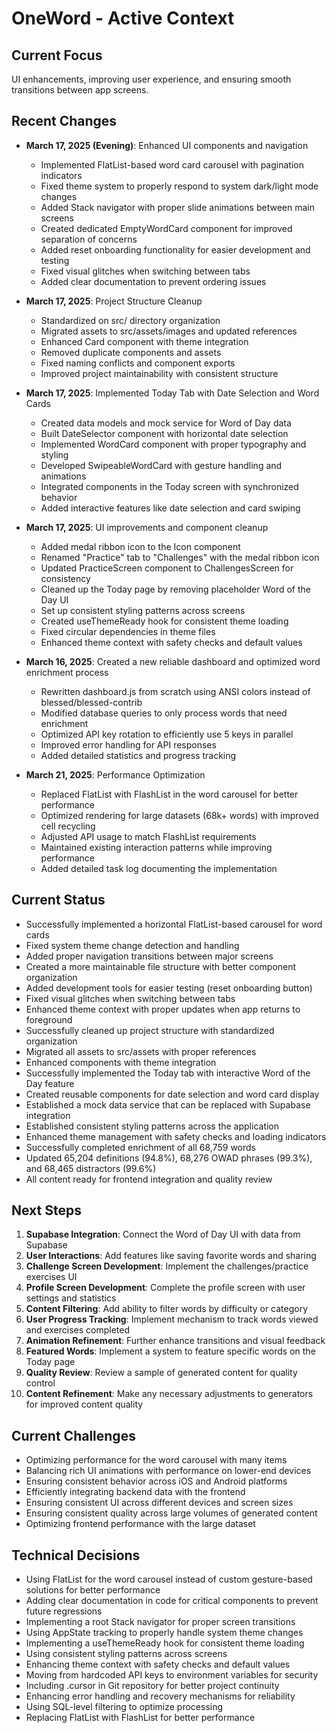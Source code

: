 # OneWord - Active Context

## Current Focus
UI enhancements, improving user experience, and ensuring smooth transitions between app screens.

## Recent Changes
- **March 17, 2025 (Evening)**: Enhanced UI components and navigation
  - Implemented FlatList-based word card carousel with pagination indicators
  - Fixed theme system to properly respond to system dark/light mode changes
  - Added Stack navigator with proper slide animations between main screens
  - Created dedicated EmptyWordCard component for improved separation of concerns
  - Added reset onboarding functionality for easier development and testing
  - Fixed visual glitches when switching between tabs
  - Added clear documentation to prevent ordering issues

- **March 17, 2025**: Project Structure Cleanup
  - Standardized on src/ directory organization
  - Migrated assets to src/assets/images and updated references
  - Enhanced Card component with theme integration
  - Removed duplicate components and assets
  - Fixed naming conflicts and component exports
  - Improved project maintainability with consistent structure

- **March 17, 2025**: Implemented Today Tab with Date Selection and Word Cards
  - Created data models and mock service for Word of Day data
  - Built DateSelector component with horizontal date selection
  - Implemented WordCard component with proper typography and styling
  - Developed SwipeableWordCard with gesture handling and animations
  - Integrated components in the Today screen with synchronized behavior
  - Added interactive features like date selection and card swiping

- **March 17, 2025**: UI improvements and component cleanup
  - Added medal ribbon icon to the Icon component
  - Renamed "Practice" tab to "Challenges" with the medal ribbon icon
  - Updated PracticeScreen component to ChallengesScreen for consistency
  - Cleaned up the Today page by removing placeholder Word of the Day UI
  - Set up consistent styling patterns across screens
  - Created useThemeReady hook for consistent theme loading
  - Fixed circular dependencies in theme files
  - Enhanced theme context with safety checks and default values

- **March 16, 2025**: Created a new reliable dashboard and optimized word enrichment process
  - Rewritten dashboard.js from scratch using ANSI colors instead of blessed/blessed-contrib
  - Modified database queries to only process words that need enrichment
  - Optimized API key rotation to efficiently use 5 keys in parallel
  - Improved error handling for API responses
  - Added detailed statistics and progress tracking

- **March 21, 2025**: Performance Optimization
  - Replaced FlatList with FlashList in the word carousel for better performance
  - Optimized rendering for large datasets (68k+ words) with improved cell recycling
  - Adjusted API usage to match FlashList requirements
  - Maintained existing interaction patterns while improving performance
  - Added detailed task log documenting the implementation

## Current Status
- Successfully implemented a horizontal FlatList-based carousel for word cards
- Fixed system theme change detection and handling
- Added proper navigation transitions between major screens
- Created a more maintainable file structure with better component organization
- Added development tools for easier testing (reset onboarding button)
- Fixed visual glitches when switching between tabs
- Enhanced theme context with proper updates when app returns to foreground
- Successfully cleaned up project structure with standardized organization
- Migrated all assets to src/assets with proper references
- Enhanced components with theme integration
- Successfully implemented the Today tab with interactive Word of the Day feature
- Created reusable components for date selection and word card display
- Established a mock data service that can be replaced with Supabase integration
- Established consistent styling patterns across the application
- Enhanced theme management with safety checks and loading indicators
- Successfully completed enrichment of all 68,759 words
- Updated 65,204 definitions (94.8%), 68,276 OWAD phrases (99.3%), and 68,465 distractors (99.6%)
- All content ready for frontend integration and quality review

## Next Steps
1. **Supabase Integration**: Connect the Word of Day UI with data from Supabase
2. **User Interactions**: Add features like saving favorite words and sharing
3. **Challenge Screen Development**: Implement the challenges/practice exercises UI
4. **Profile Screen Development**: Complete the profile screen with user settings and statistics
5. **Content Filtering**: Add ability to filter words by difficulty or category
6. **User Progress Tracking**: Implement mechanism to track words viewed and exercises completed
7. **Animation Refinement**: Further enhance transitions and visual feedback
8. **Featured Words**: Implement a system to feature specific words on the Today page
9. **Quality Review**: Review a sample of generated content for quality control
10. **Content Refinement**: Make any necessary adjustments to generators for improved content quality

## Current Challenges
- Optimizing performance for the word carousel with many items
- Balancing rich UI animations with performance on lower-end devices
- Ensuring consistent behavior across iOS and Android platforms
- Efficiently integrating backend data with the frontend
- Ensuring consistent UI across different devices and screen sizes
- Ensuring consistent quality across large volumes of generated content
- Optimizing frontend performance with the large dataset

## Technical Decisions
- Using FlatList for the word carousel instead of custom gesture-based solutions for better performance
- Adding clear documentation in code for critical components to prevent future regressions
- Implementing a root Stack navigator for proper screen transitions
- Using AppState tracking to properly handle system theme changes
- Implementing a useThemeReady hook for consistent theme loading
- Using consistent styling patterns across screens
- Enhancing theme context with safety checks and default values
- Moving from hardcoded API keys to environment variables for security
- Including .cursor in Git repository for better project continuity
- Enhancing error handling and recovery mechanisms for reliability
- Using SQL-level filtering to optimize processing
- Replacing FlatList with FlashList for better performance 